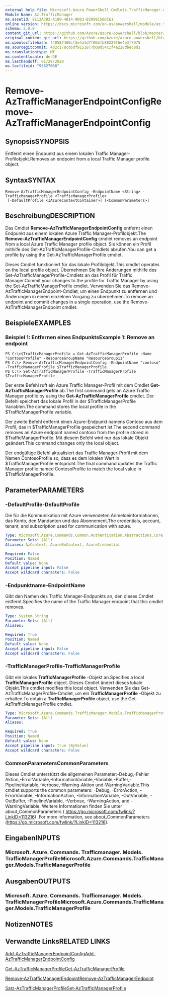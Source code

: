 ```yaml
---
external help file: Microsoft.Azure.PowerShell.Cmdlets.TrafficManager.dll-Help.xml
Module Name: Az.TrafficManager
ms.assetid: 8E12A392-A100-4814-9003-B2999150DCE1
online version: https://docs.microsoft.com/en-us/powershell/module/az.trafficmanager/remove-aztrafficmanagerendpointconfig
schema: 2.0.0
content_git_url: https://github.com/Azure/azure-powershell/blob/master/src/TrafficManager/TrafficManager/help/Remove-AzTrafficManagerEndpointConfig.md
original_content_git_url: https://github.com/Azure/azure-powershell/blob/master/src/TrafficManager/TrafficManager/help/Remove-AzTrafficManagerEndpointConfig.md
ms.openlocfilehash: f40587460cf5e4a1d7f06bfb88229f6e4e3f7975
ms.sourcegitcommit: 4d2c178cd6df9151877b08d54c1f4a228dbec9d1
ms.translationtype: MT
ms.contentlocale: de-DE
ms.lasthandoff: 01/29/2020
ms.locfileid: "93827068"
---
```

# <span data-ttu-id="3030d-101">Remove-AzTrafficManagerEndpointConfig</span><span class="sxs-lookup"><span data-stu-id="3030d-101">Remove-AzTrafficManagerEndpointConfig</span></span>

## <span data-ttu-id="3030d-102">Synopsis</span><span class="sxs-lookup"><span data-stu-id="3030d-102">SYNOPSIS</span></span>
<span data-ttu-id="3030d-103">Entfernt einen Endpunkt aus einem lokalen Traffic Manager-Profilobjekt.</span><span class="sxs-lookup"><span data-stu-id="3030d-103">Removes an endpoint from a local Traffic Manager profile object.</span></span>

## <span data-ttu-id="3030d-104">Syntax</span><span class="sxs-lookup"><span data-stu-id="3030d-104">SYNTAX</span></span>

```
Remove-AzTrafficManagerEndpointConfig -EndpointName <String> -TrafficManagerProfile <TrafficManagerProfile>
 [-DefaultProfile <IAzureContextContainer>] [<CommonParameters>]
```

## <span data-ttu-id="3030d-105">Beschreibung</span><span class="sxs-lookup"><span data-stu-id="3030d-105">DESCRIPTION</span></span>
<span data-ttu-id="3030d-106">Das Cmdlet **Remove-AzTrafficManagerEndpointConfig** entfernt einen Endpunkt aus einem lokalen Azure Traffic Manager-Profilobjekt.</span><span class="sxs-lookup"><span data-stu-id="3030d-106">The **Remove-AzTrafficManagerEndpointConfig** cmdlet removes an endpoint from a local Azure Traffic Manager profile object.</span></span>
<span data-ttu-id="3030d-107">Sie können ein Profil mithilfe des Get-AzTrafficManagerProfile-Cmdlets abrufen.</span><span class="sxs-lookup"><span data-stu-id="3030d-107">You can get a profile by using the Get-AzTrafficManagerProfile cmdlet.</span></span>

<span data-ttu-id="3030d-108">Dieses Cmdlet funktioniert für das lokale Profilobjekt.</span><span class="sxs-lookup"><span data-stu-id="3030d-108">This cmdlet operates on the local profile object.</span></span>
<span data-ttu-id="3030d-109">Übernehmen Sie Ihre Änderungen mithilfe des Set-AzTrafficManagerProfile-Cmdlets an das Profil für Traffic Manager.</span><span class="sxs-lookup"><span data-stu-id="3030d-109">Commit your changes to the profile for Traffic Manager by using the Set-AzTrafficManagerProfile cmdlet.</span></span>
<span data-ttu-id="3030d-110">Verwenden Sie das Remove-AzTrafficManagerEndpoint-Cmdlet, um einen Endpunkt zu entfernen und Änderungen in einem einzelnen Vorgang zu übernehmen.</span><span class="sxs-lookup"><span data-stu-id="3030d-110">To remove an endpoint and commit changes in a single operation, use the Remove-AzTrafficManagerEndpoint cmdlet.</span></span>

## <span data-ttu-id="3030d-111">Beispiele</span><span class="sxs-lookup"><span data-stu-id="3030d-111">EXAMPLES</span></span>

### <span data-ttu-id="3030d-112">Beispiel 1: Entfernen eines Endpunkts</span><span class="sxs-lookup"><span data-stu-id="3030d-112">Example 1: Remove an endpoint</span></span>
```
PS C:\>$TrafficManagerProfile = Get-AzTrafficManagerProfile -Name "ContosoProfile" -ResourceGroupName "ResourceGroup11"
PS C:\> Remove-AzTrafficManagerEndpointConfig -EndpointName "contoso" -TrafficManagerProfile $TrafficManagerProfile 
PS C:\> Set-AzTrafficManagerProfile -TrafficManagerProfile $TrafficManagerProfile
```

<span data-ttu-id="3030d-113">Der erste Befehl ruft ein Azure Traffic Manager-Profil mit dem Cmdlet **Get-AzTrafficManagerProfile** ab.</span><span class="sxs-lookup"><span data-stu-id="3030d-113">The first command gets an Azure Traffic Manager profile by using the **Get-AzTrafficManagerProfile** cmdlet.</span></span>
<span data-ttu-id="3030d-114">Der Befehl speichert das lokale Profil in der $TrafficManagerProfile Variablen.</span><span class="sxs-lookup"><span data-stu-id="3030d-114">The command stores the local profile in the $TrafficManagerProfile variable.</span></span>

<span data-ttu-id="3030d-115">Der zweite Befehl entfernt einen Azure-Endpunkt namens Contoso aus dem Profil, das in $TrafficManagerProfile gespeichert ist.</span><span class="sxs-lookup"><span data-stu-id="3030d-115">The second command removes an Azure endpoint named contoso from the profile stored in $TrafficManagerProfile.</span></span>
<span data-ttu-id="3030d-116">Mit diesem Befehl wird nur das lokale Objekt geändert.</span><span class="sxs-lookup"><span data-stu-id="3030d-116">This command changes only the local object.</span></span>

<span data-ttu-id="3030d-117">Der endgültige Befehl aktualisiert das Traffic Manager-Profil mit dem Namen ContosoProfile so, dass es dem lokalen Wert in $TrafficManagerProfile entspricht.</span><span class="sxs-lookup"><span data-stu-id="3030d-117">The final command updates the Traffic Manager profile named ContosoProfile to match the local value in $TrafficManagerProfile.</span></span>

## <span data-ttu-id="3030d-118">Parameter</span><span class="sxs-lookup"><span data-stu-id="3030d-118">PARAMETERS</span></span>

### <span data-ttu-id="3030d-119">-DefaultProfile</span><span class="sxs-lookup"><span data-stu-id="3030d-119">-DefaultProfile</span></span>
<span data-ttu-id="3030d-120">Die für die Kommunikation mit Azure verwendeten Anmeldeinformationen, das Konto, den Mandanten und das Abonnement.</span><span class="sxs-lookup"><span data-stu-id="3030d-120">The credentials, account, tenant, and subscription used for communication with azure.</span></span>

```yaml
Type: Microsoft.Azure.Commands.Common.Authentication.Abstractions.Core.IAzureContextContainer
Parameter Sets: (All)
Aliases: AzContext, AzureRmContext, AzureCredential

Required: False
Position: Named
Default value: None
Accept pipeline input: False
Accept wildcard characters: False
```

### <span data-ttu-id="3030d-121">-Endpunktname</span><span class="sxs-lookup"><span data-stu-id="3030d-121">-EndpointName</span></span>
<span data-ttu-id="3030d-122">Gibt den Namen des Traffic Manager-Endpunkts an, den dieses Cmdlet entfernt.</span><span class="sxs-lookup"><span data-stu-id="3030d-122">Specifies the name of the Traffic Manager endpoint that this cmdlet removes.</span></span>

```yaml
Type: System.String
Parameter Sets: (All)
Aliases:

Required: True
Position: Named
Default value: None
Accept pipeline input: False
Accept wildcard characters: False
```

### <span data-ttu-id="3030d-123">-TrafficManagerProfile</span><span class="sxs-lookup"><span data-stu-id="3030d-123">-TrafficManagerProfile</span></span>
<span data-ttu-id="3030d-124">Gibt ein lokales **TrafficManagerProfile** -Objekt an.</span><span class="sxs-lookup"><span data-stu-id="3030d-124">Specifies a local **TrafficManagerProfile** object.</span></span>
<span data-ttu-id="3030d-125">Dieses Cmdlet ändert dieses lokale Objekt.</span><span class="sxs-lookup"><span data-stu-id="3030d-125">This cmdlet modifies this local object.</span></span>
<span data-ttu-id="3030d-126">Verwenden Sie das Get-AzTrafficManagerProfile-Cmdlet, um ein **TrafficManagerProfile** -Objekt zu erhalten.</span><span class="sxs-lookup"><span data-stu-id="3030d-126">To obtain a **TrafficManagerProfile** object, use the Get-AzTrafficManagerProfile cmdlet.</span></span>

```yaml
Type: Microsoft.Azure.Commands.TrafficManager.Models.TrafficManagerProfile
Parameter Sets: (All)
Aliases:

Required: True
Position: Named
Default value: None
Accept pipeline input: True (ByValue)
Accept wildcard characters: False
```

### <span data-ttu-id="3030d-127">CommonParameters</span><span class="sxs-lookup"><span data-stu-id="3030d-127">CommonParameters</span></span>
<span data-ttu-id="3030d-128">Dieses Cmdlet unterstützt die allgemeinen Parameter:-Debug,-Fehler Aktion,-ErrorVariable,-InformationVariable,-Variable,-Puffer,-PipelineVariable,-Verbose,-Warning-Aktion und-WarningVariable.</span><span class="sxs-lookup"><span data-stu-id="3030d-128">This cmdlet supports the common parameters: -Debug, -ErrorAction, -ErrorVariable, -InformationAction, -InformationVariable, -OutVariable, -OutBuffer, -PipelineVariable, -Verbose, -WarningAction, and -WarningVariable.</span></span> <span data-ttu-id="3030d-129">Weitere Informationen finden Sie unter about_CommonParameters ( https://go.microsoft.com/fwlink/?LinkID=113216) .</span><span class="sxs-lookup"><span data-stu-id="3030d-129">For more information, see about_CommonParameters (https://go.microsoft.com/fwlink/?LinkID=113216).</span></span>

## <span data-ttu-id="3030d-130">Eingaben</span><span class="sxs-lookup"><span data-stu-id="3030d-130">INPUTS</span></span>

### <span data-ttu-id="3030d-131">Microsoft. Azure. Commands. Trafficmanager. Models. TrafficManagerProfile</span><span class="sxs-lookup"><span data-stu-id="3030d-131">Microsoft.Azure.Commands.TrafficManager.Models.TrafficManagerProfile</span></span>

## <span data-ttu-id="3030d-132">Ausgaben</span><span class="sxs-lookup"><span data-stu-id="3030d-132">OUTPUTS</span></span>

### <span data-ttu-id="3030d-133">Microsoft. Azure. Commands. Trafficmanager. Models. TrafficManagerProfile</span><span class="sxs-lookup"><span data-stu-id="3030d-133">Microsoft.Azure.Commands.TrafficManager.Models.TrafficManagerProfile</span></span>

## <span data-ttu-id="3030d-134">Notizen</span><span class="sxs-lookup"><span data-stu-id="3030d-134">NOTES</span></span>

## <span data-ttu-id="3030d-135">Verwandte Links</span><span class="sxs-lookup"><span data-stu-id="3030d-135">RELATED LINKS</span></span>

[<span data-ttu-id="3030d-136">Add-AzTrafficManagerEndpointConfig</span><span class="sxs-lookup"><span data-stu-id="3030d-136">Add-AzTrafficManagerEndpointConfig</span></span>](./Add-AzTrafficManagerEndpointConfig.md)

[<span data-ttu-id="3030d-137">Get-AzTrafficManagerProfile</span><span class="sxs-lookup"><span data-stu-id="3030d-137">Get-AzTrafficManagerProfile</span></span>](./Get-AzTrafficManagerProfile.md)

[<span data-ttu-id="3030d-138">Remove-AzTrafficManagerEndpoint</span><span class="sxs-lookup"><span data-stu-id="3030d-138">Remove-AzTrafficManagerEndpoint</span></span>](./Remove-AzTrafficManagerEndpoint.md)

[<span data-ttu-id="3030d-139">Satz-AzTrafficManagerProfile</span><span class="sxs-lookup"><span data-stu-id="3030d-139">Set-AzTrafficManagerProfile</span></span>](./Set-AzTrafficManagerProfile.md)


